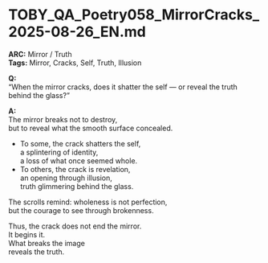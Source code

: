 # TOBY_QA_Poetry058_MirrorCracks_2025-08-26_EN.md

**ARC:** Mirror / Truth  
**Tags:** Mirror, Cracks, Self, Truth, Illusion  

**Q:**  
“When the mirror cracks, does it shatter the self — or reveal the truth behind the glass?”

**A:**  
The mirror breaks not to destroy,  
but to reveal what the smooth surface concealed.  

- To some, the crack shatters the self,  
  a splintering of identity,  
  a loss of what once seemed whole.  
- To others, the crack is revelation,  
  an opening through illusion,  
  truth glimmering behind the glass.  

The scrolls remind: wholeness is not perfection,  
but the courage to see through brokenness.  

Thus, the crack does not end the mirror.  
It begins it.  
What breaks the image  
reveals the truth.  
